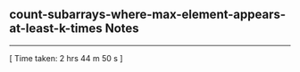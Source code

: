 <h2>count-subarrays-where-max-element-appears-at-least-k-times Notes</h2><hr>[ Time taken: 2 hrs 44 m 50 s ]